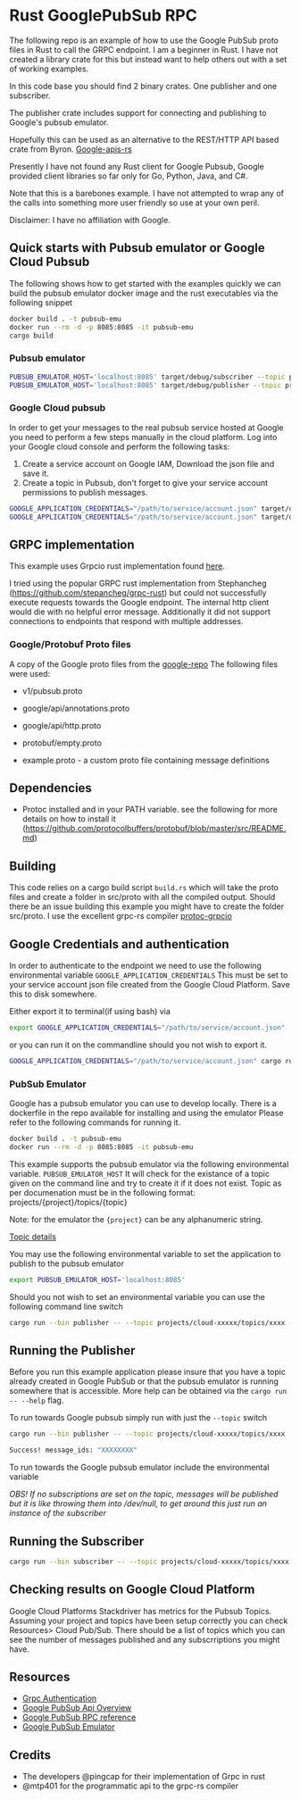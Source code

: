 # Rust GooglePubSub RPC

The following repo is an example of how to use the Google PubSub proto files in Rust to call the GRPC endpoint.
I am a beginner in Rust. I have not created a library crate for this but instead want to help others out with a set of working examples.

In this code base you should find 2 binary crates. One publisher and one subscriber.

The publisher crate includes support for connecting and publishing to Google's pubsub emulator.

Hopefully this can be used as an alternative to the REST/HTTP API based crate from Byron. [Google-apis-rs](https://github.com/Byron/google-apis-rs)

Presently I have not found any Rust client for Google Pubsub, Google provided client libraries so far only for 
Go, Python, Java, and C#.

Note that this is a barebones example. I have not attempted to wrap any of the calls into something more user friendly so use at your own peril.

Disclaimer: I have no affiliation with Google.

## Quick starts with Pubsub emulator or Google Cloud Pubsub

The following shows how to get started with the examples quickly we can build the pubsub emulator docker image and the rust executables via the following snippet

```bash
docker build . -t pubsub-emu
docker run --rm -d -p 8085:8085 -it pubsub-emu
cargo build
```
### Pubsub emulator

```bash
PUBSUB_EMULATOR_HOST='localhost:8085' target/debug/subscriber --topic projects/testproj/topics/test
PUBSUB_EMULATOR_HOST='localhost:8085' target/debug/publisher --topic projects/testproj/topics/test
```

### Google Cloud pubsub

In order to get your messages to the real pubsub service hosted at Google you need to perform a few steps manually in the cloud platform. Log into your Google cloud console and perform the following tasks:

1. Create a service account on Google IAM, Download the json file and save it.
2. Create a topic in Pubsub, don't forget to give your service account permissions to publish messages.
 

```bash
GOOGLE_APPLICATION_CREDENTIALS="/path/to/service/account.json" target/debug/publisher --topic projects/cloud-xxxx/topics/xxxx
GOOGLE_APPLICATION_CREDENTIALS="/path/to/service/account.json" target/debug/subscriber --topic projects/cloud-xxxx/topics/xxxx
```

## GRPC implementation

This example uses Grpcio rust implementation found [here](https://github.com/pingcap/grpc-rs/).

I tried using the popular GRPC rust implementation from Stephancheg (https://github.com/stepancheg/grpc-rust) but could not successfully execute requests towards the Google endpoint.
The internal http client would die with no helpful error message. Additionally it did not support connections to endpoints that respond with multiple addresses. 

### Google/Protobuf Proto files
A copy of the Google proto files from the [google-repo](https://github.com/googleapis/googleapis/tree/master/google)
The following files were used:
* v1/pubsub.proto
* google/api/annotations.proto
* google/api/http.proto
* protobuf/empty.proto

* example.proto  - a custom proto file containing message definitions

## Dependencies
* Protoc installed and in your PATH variable. see the following for more details on how to install it (https://github.com/protocolbuffers/protobuf/blob/master/src/README.md)

## Building

This code relies on a cargo build script `build.rs` which will take the proto files and create a folder in src/proto with all the compiled output. 
Should there be an issue building this example you might have to create the folder src/proto. I use the excellent grpc-rs compiler [protoc-grpcio](https://github.com/mtp401/protoc-grpcio)

## Google Credentials and authentication

In order to authenticate to the endpoint we need to use the following environmental variable `GOOGLE_APPLICATION_CREDENTIALS`
This must be set to your service account json file created from the Google Cloud Platform. Save this to disk somewhere. 

Either export it to terminal(if using bash) via 
```bash
export GOOGLE_APPLICATION_CREDENTIALS="/path/to/service/account.json"
```
or you can run it on the commandline should you not wish to export it.

```bash
GOOGLE_APPLICATION_CREDENTIALS="/path/to/service/account.json" cargo run -- --topic projects/test-123/topics/test-topic
```

### PubSub Emulator

Google has a pubsub emulator you can use to develop locally. 
There is a dockerfile in the repo available for installing and using the emulator
Please refer to the following commands for running it.

```bash
docker build . -t pubsub-emu
docker run --rm -d -p 8085:8085 -it pubsub-emu
```

This example supports the pubsub emulator via the following environmental variable. `PUBSUB_EMULATOR_HOST` It will check for the existance of a topic given on the command line and try to create it if it does not exist.
Topic as per documenation must be in the following format: projects/{project}/topics/{topic}

Note: for the emulator the `{project}` can be any alphanumeric string. 

[Topic details](https://cloud.google.com/pubsub/docs/reference/rpc/google.pubsub.v1#google.pubsub.v1.Topic)

You may use the following environmental variable to set the application to publish to the pubsub emulator
```bash
export PUBSUB_EMULATOR_HOST='localhost:8085'
```

Should you not wish to set an environmental variable you can use the following command line switch

```bash
cargo run --bin publisher -- --topic projects/cloud-xxxxx/topics/xxxx --emulator localhost:8085
```


## Running the Publisher

Before you run this example application please insure that you have a topic already created in Google PubSub or that the pubsub emulator is running somewhere that is accessible.
More help can be obtained via the `cargo run -- --help` flag.

To run towards Google pubsub simply run with just the `--topic` switch

```bash
cargo run --bin publisher -- --topic projects/cloud-xxxxx/topics/xxxx

Success! message_ids: "XXXXXXXX"
```

To run towards the Google pubsub emulator include the environmental variable 

*OBS! If no subscriptions are set on the topic, messages will be published but it is like throwing them into /dev/null, to get around this just run an instance of the subscriber*

## Running the Subscriber

```bash
cargo run --bin subscriber -- --topic projects/cloud-xxxxx/topics/xxxx
```
## Checking results on Google Cloud Platform

Google Cloud Platforms Stackdriver has metrics for the Pubsub Topics. 
Assuming your project and topics have been setup correctly you can check Resources> Cloud Pub/Sub. There should be a list of topics which you can see the number of messages published and any subscrriptions you might have. 


## Resources
* [Grpc Authentication](https://grpc.io/docs/guides/auth.html#authenticate-a-single-rpc-call-1)
* [Google PubSub Api Overview](https://cloud.google.com/pubsub/docs/reference/service_apis_overview)
* [Google PubSub RPC reference](https://cloud.google.com/pubsub/docs/reference/rpc/)
* [Google PubSub Emulator](https://cloud.google.com/pubsub/docs/emulator)

## Credits
* The developers @pingcap for their implementation of Grpc in rust
* @mtp401 for the programmatic api to the grpc-rs compiler


